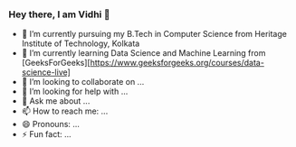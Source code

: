 ### Hey there, I am Vidhi 👋

- 🔭 I’m currently pursuing my B.Tech in Computer Science from Heritage Institute of Technology, Kolkata<br/>
- 🌱 I’m currently learning Data Science and Machine Learning from [GeeksForGeeks][https://www.geeksforgeeks.org/courses/data-science-live]<br/>
- 👯 I’m looking to collaborate on ...
- 🤔 I’m looking for help with ...
- 💬 Ask me about ...
- 📫 How to reach me: ...
- 😄 Pronouns: ...
- ⚡ Fun fact: ...
